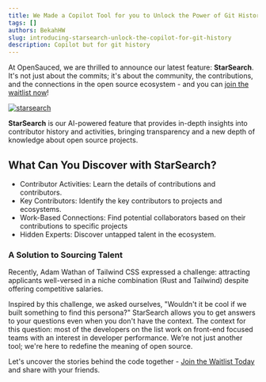 ```yaml
---
title: We Made a Copilot Tool for you to Unlock the Power of Git History
tags: []
authors: BekahHW
slug: introducing-starsearch-unlock-the-copilot-for-git-history
description: Copilot but for git history
---
```


At OpenSauced, we are thrilled to announce our latest feature: **StarSearch**. It's not just about the commits; it's about the community, the contributions, and the connections in the open source ecosystem - and you can [join the waitlist now](https://app.opensauced.pizza/star-search/waitlist)!


[![starsearch](https://dev-to-uploads.s3.amazonaws.com/uploads/articles/9kie77pwx0q4b4rulg1p.png)](https://app.opensauced.pizza/star-search/waitlist)



**StarSearch** is our AI-powered feature that provides in-depth insights into contributor history and activities, bringing transparency and a new depth of knowledge about open source projects.


## What Can You Discover with StarSearch?

- Contributor Activities: Learn the details of contributions and contributors.
- Key Contributors: Identify the key contributors to projects and ecosystems.
- Work-Based Connections: Find potential collaborators based on their contributions to specific projects
- Hidden Experts: Discover untapped talent in the ecosystem.

### A Solution to Sourcing Talent

Recently, Adam Wathan of Tailwind CSS expressed a challenge: attracting applicants well-versed in a niche combination (Rust and Tailwind) despite offering competitive salaries. 

Inspired by this challenge, we asked ourselves, "Wouldn't it be cool if we built something to find this persona?" StarSearch allows you to get answers to your questions even when you don't have the context. The context for this question: most of the developers on the list work on front-end focused teams with an interest in developer performance. 
We’re not just another tool; we're here to redefine the meaning of open source. 

Let's uncover the stories behind the code together - [Join the Waitlist Today](https://oss.fyi/starsearch-waitlist) and share with your friends.
